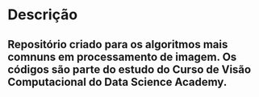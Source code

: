 # Descrição
## Repositório criado para os algoritmos mais comnuns em processamento de imagem. Os códigos são parte do estudo do Curso de Visão Computacional do Data Science Academy.
